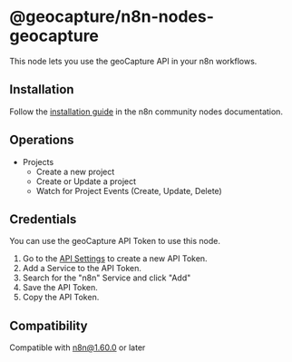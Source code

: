 # @geocapture/n8n-nodes-geocapture

This node lets you use the geoCapture API in your n8n workflows.

## Installation

Follow the [installation guide](https://docs.n8n.io/integrations/community-nodes/installation/) in the n8n community nodes documentation.

## Operations

- Projects
  - Create a new project
  - Create or Update a project
  - Watch for Project Events (Create, Update, Delete)

## Credentials

You can use the geoCapture API Token to use this node.

1. Go to the [API Settings](https://app.geocapture.net/apis) to create a new API Token.
2. Add a Service to the API Token.
3. Search for the "n8n" Service and click "Add"
4. Save the API Token.
5. Copy the API Token.

## Compatibility

Compatible with n8n@1.60.0 or later
